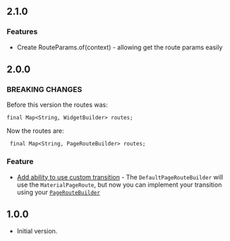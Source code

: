## 2.1.0

### Features

- Create RouteParams.of(context) - allowing get the route params easily

## 2.0.0

### BREAKING CHANGES

Before this version the routes was:
```
final Map<String, WidgetBuilder> routes;
```
 
Now the routes are:
```
 final Map<String, PageRouteBuilder> routes;
```

### Feature

- [Add ability to use custom transition](https://github.com/dukex/better_router/commit/00dedae3a1a37365209d6ac3e117bc7acf895e1f) - The `DefaultPageRouteBuilder` will use the `MaterialPageRoute`, but now you can implement your transition using your [`PageRouteBuilder`](https://github.com/dukex/better_router/commit/00dedae3a1a37365209d6ac3e117bc7acf895e1f#diff-a36c9b11e73e4ebd500e1f1b48a515840096cc5ca0578beebc88af4ab287cb22R6)


## 1.0.0

- Initial version.
